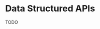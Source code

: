 Data Structured APIs
====================================================================================================
TODO
